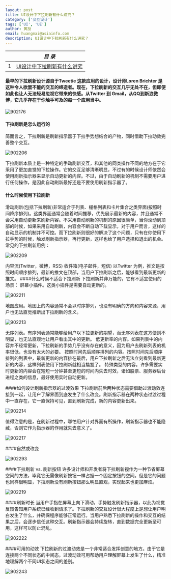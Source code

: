 ```yaml
---
layout: post
title: UI设计中下拉刷新有什么讲究？
category: ['交互设计']
tags: ['UI', 'UE']
author: 黄劢
email: huangmai@asiainfo.com
description: UI设计中下拉刷新有什么讲究？
---
```


|  |  *目 录* |
| --- | --- |
| 1 | [UI设计中下拉刷新有什么讲究](#1st) |

<a id="1st"></a>
	
#### 最早的下拉刷新设计源自于Tweetie 这款应用的设计，设计师Loren Brichter 是这种令人欲罢不能的交互的缔造者。现在，下拉刷新的交互几乎无处不在，但即便如此也让人无法轻易忽视它带来的快感。从Twitter 到 Gmail，从QQ到新浪微博，它几乎存在于你触手可及的每一个应用当中。

![902176](/images/huangmai/902176.gif)



#### 下拉刷新是怎么运行的
简而言之，下拉刷新是刷新指示器于下拉手势想结合的产物，同时借助下拉动效完善整个交互。

![902206](/images/huangmai/902206.gif)

下拉刷新本质上是一种特定的手动刷新交互，和其他的同类操作不同的地方在于它采用了更加直觉的下拉操作。它的交互足够清晰明显，不过有的时候设计师依然会使用刷新指示器来显示自动更新的内容。不过，由于自动刷新的机制不需要用户进行任何操作，是因此自动刷新最好还是不要使用刷新指示器了。

#### 什么时候使用下拉刷新

滑动刷新(包括下拉刷新)非常适合于列表、栅格列表和卡片集合之类界面(按照时间降序排列)。这类界面通常会随着时间推移，优先展示最新的内容，并且通常不会采用自动更新来刷新内容。不采用自动刷新的机制的原因很简单，当你滚动到顶部的时候，如果采用自动刷新，内容会不断自动下载显示，对于用户而言，这样的自动显示的机制并不可控。而下拉刷新则很好的解决了这个问题，只有在你使用下拉手势的时候，触发刷新指示器，再行更新，这样也给了用户选择和退出的机会。常见的下拉刷新用例：

![902209](/images/huangmai/902209.jpg)

内容流(Twitter，微博，RSS)
收件箱(电子邮件，短信)
以Twitter 为例，推文是按照时间顺序排列，最新的推文在顶部，当用户下拉刷新之后，能够看到最新更新的推文。
####什么时候不适合下拉刷新
下拉刷新并非万能的，它有不适宜使用的场景：
屏幕小插件。这类小插件是需要自动更新的。

![902211](/images/huangmai/902211.png)

地图应用。地图上的内容通常不会以时序排列，也没有明确的方向和内容来源，用户也无法直觉推断出下拉刷新的含义。

![902213](/images/huangmai/902213.png)

无序列表。有序列表通常能够给用户以下拉更新的期望，而无序列表在这方便则不明显，也无法直观地让用户看出其中的更新。
低更新率的内容。如果列表中的内容并不经常更新，下拉刷新的手势几乎没有存在的意义，因为用户去刷新列表的机率很低，也没有太大的必要。
按照时间先后顺序排列的内容。按照时间先后顺序排列的列表中，最新更新的内容排在最后，用户下拉刷新之后无法立刻看到最新更新的内容，这样列表使用下拉刷新就相当尴尬了。
特殊类型的内容。许多需要实时更新的内容会在短短一分钟甚至更短的时间内失去时效，诸如股票、服务器后台进程之类的信息，最好使用实时自动更新。

####如何设计刷新指示器的过渡效果
下拉刷新前后两种状态需要借助过渡动效连接到一起，让用户了解界面到底发生了什么改变。刷新指示器在两种状态过渡过程中一直存在，它一直保持可见，直到刷新完成，新的内容更新出来。

![902214](/images/huangmai/902214.gif)

值得注意的是，在刷新过程中，哪怕用户针对界面有所操作，刷新指示器也不能隐藏，否则它作为指示器的作用就失去意义了。

![902217](/images/huangmai/902217.gif)


####自然或改变

![902293](/images/huangmai/902293.jpg)



####下拉刷新 vs. 刷新按钮
许多设计师和开发者将下拉刷新视作为一种节省屏幕空间的方法，毕竟它无需像刷新按钮一样占据一个固定按钮的空间。但是它的问题也同样很明显，下拉刷新没有刷新按钮那么明显直观，实现起来也更加麻烦。

![902219](/images/huangmai/902219.png)

####刷新时长
当用户手指在屏幕上向下滑动，手势触发刷新指示器，以此为视觉反馈告知用户系统已经收到请求了。下拉刷新的交互设计很大程度上是想让用户明白发生了什么，并确保程序能够正常运行。当用户熟悉下拉刷新的操作和交互的结果之后，会逐步信任这种交互。刷新指示器会持续旋转，直到数据完全更新至可用，这样可以防止混乱。

![902222](/images/huangmai/902222.jpg)




####可用的动效
下拉刷新的过渡动效是一个非常适合发挥创意的地方。由于它是连接两个不同状态的中间态，过渡动效可用帮助用户理解屏幕上发生了什么，精准地理解两个不同UI状态之间的差别。

![902243](/images/huangmai/902243.gif)

